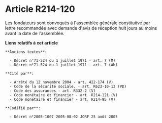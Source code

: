 # Article R214-120

Les fondateurs sont convoqués à l'assemblée générale constitutive par lettre recommandée avec demande d'avis de réception
huit jours au moins avant la date de l'assemblée.

**Liens relatifs à cet article**

	**Anciens textes**:

	  - Décret n°71-524 du 1 juillet 1971 - art. 7 (M)
	  - Décret n°71-524 du 1 juillet 1971 - art. 7 (Ab)

	**Cité par**:

	  - Arrêté du 12 novembre 2004 - art. 422-174 (V)
	  - Code de la sécurité sociale. - art. R623-10-13 (VD)
	  - Code des assurances - art. R332-2 (V)
	  - Code monétaire et financier - art. R214-121 (V)
	  - Code monétaire et financier - art. R214-95 (V)

	**Codifié par**:

	  - Décret n°2005-1007 2005-08-02 JORF 25 août 2005
